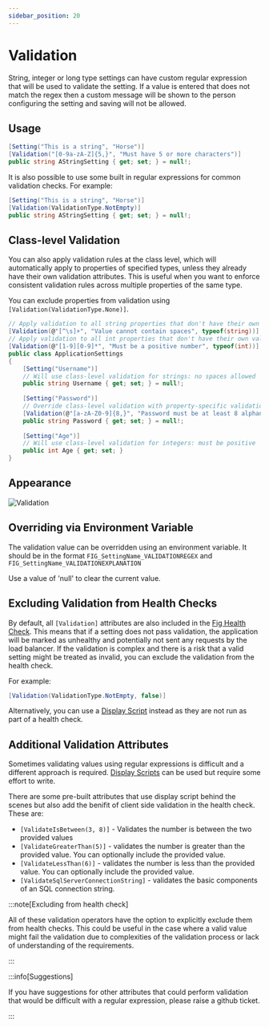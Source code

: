 ```yaml
---
sidebar_position: 20
---
```


# Validation

String, integer or long type settings can have custom regular expression that will be used to validate the setting. If a value is entered that does not match the regex then a custom message will be shown to the person configuring the setting and saving will not be allowed.

## Usage

```csharp
[Setting("This is a string", "Horse")]
[Validation("[0-9a-zA-Z]{5,}", "Must have 5 or more characters")]
public string AStringSetting { get; set; } = null!;
```

It is also possible to use some built in regular expressions for common validation checks. For example:

```csharp
[Setting("This is a string", "Horse")]
[Validation(ValidationType.NotEmpty)]
public string AStringSetting { get; set; } = null!;
```

## Class-level Validation

You can also apply validation rules at the class level, which will automatically apply to properties of specified types, unless they already have their own validation attributes. This is useful when you want to enforce consistent validation rules across multiple properties of the same type.

You can exclude properties from validation using `[Validation(ValidationType.None)]`.

```csharp
// Apply validation to all string properties that don't have their own validation attribute
[Validation(@"[^\s]+", "Value cannot contain spaces", typeof(string))]
// Apply validation to all int properties that don't have their own validation attribute
[Validation(@"[1-9][0-9]*", "Must be a positive number", typeof(int))]
public class ApplicationSettings
{
    [Setting("Username")]
    // Will use class-level validation for strings: no spaces allowed
    public string Username { get; set; } = null!;
    
    [Setting("Password")]
    // Override class-level validation with property-specific validation
    [Validation(@"[a-zA-Z0-9]{8,}", "Password must be at least 8 alphanumeric characters")]
    public string Password { get; set; } = null!;
    
    [Setting("Age")]
    // Will use class-level validation for integers: must be positive
    public int Age { get; set; }
}
```

## Appearance

![Validation](../../../static/img/validation.png)

## Overriding via Environment Variable

The validation value can be overridden using an environment variable. It should be in the format `FIG_SettingName_VALIDATIONREGEX` and `FIG_SettingName_VALIDATIONEXPLANATION`

Use a value of 'null' to clear the current value.

## Excluding Validation from Health Checks

By default, all `[Validation]` attributes are also included in the [Fig Health Check](../18-health-checks.md). This means that if a setting does not pass validation, the application will be marked as unhealthy and potentially not sent any requests by the load balancer. If the validation is complex and there is a risk that a valid setting might be treated as invalid, you can exclude the validation from the health check.

For example:

```csharp
[Validation(ValidationType.NotEmpty, false)]
```

Alternatively, you can use a [Display Script](./8-display-scripts.md) instead as they are not run as part of a health check.

## Additional Validation Attributes

Sometimes validating values using regular expressions is difficult and a different approach is required. [Display Scripts](./8-display-scripts.md) can be used but require some effort to write.

There are some pre-built attributes that use display script behind the scenes but also add the benifit of client side validation in the health check. These are:

- `[ValidateIsBetween(3, 8)]` - Validates the number is between the two provided values
- `[ValidateGreaterThan(5)]` - validates the number is greater than the provided value. You can optionally include the provided value.
- `[ValidateLessThan(6)]` - validates the number is less than the provided value. You can optionally include the provided value.
- `[ValidateSqlServerConnectionString]` - validates the basic components of an SQL connection string.

:::note[Excluding from health check]

All of these validation operators have the option to explicitly exclude them from health checks. This could be useful in the case where a valid value might fail the validation due to complexities of the validation process or lack of understanding of the requirements.

:::

:::info[Suggestions]

If you have suggestions for other attributes that could perform validation that would be difficult with a regular expression, please raise a github ticket.

:::
